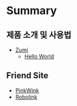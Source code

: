 # Summary

## 제품 소개 및 사용법

* [Zumi](zumi/README.md)
    * [Hello World](zumi/hello_world.md)

## Friend Site

* [PinkWink](https://pinkwink.kr)
* [Robolink](http://www.robolink.co.kr)